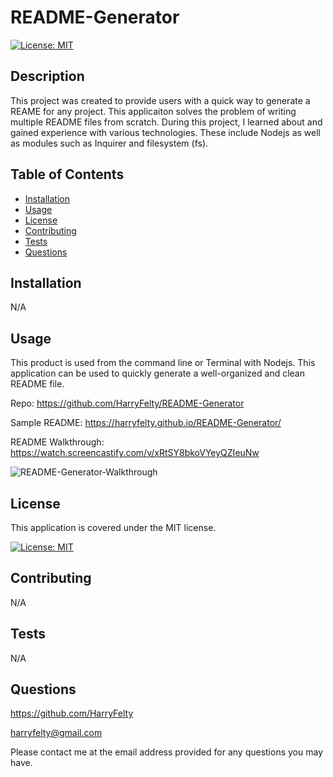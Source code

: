 # README-Generator
[![License: MIT](https://img.shields.io/badge/License-MIT-yellow.svg)](https://opensource.org/licenses/MIT)

## Description
This project was created to provide users with a quick way to generate a REAME for any project. This applicaiton solves the problem of writing multiple README files from scratch. During this project, I learned about and gained experience with various technologies. These include Nodejs as well as modules such as Inquirer and filesystem (fs).


## Table of Contents
- [Installation](#installation)
- [Usage](#usage)
- [License](#license)
- [Contributing](#contributing)
- [Tests](#tests)
- [Questions](#questions)

## Installation
N/A


## Usage
This product is used from the command line or Terminal with Nodejs. This application can be used to quickly generate a well-organized and clean README file.

Repo: https://github.com/HarryFelty/README-Generator

Sample README: https://harryfelty.github.io/README-Generator/

README Walkthrough: https://watch.screencastify.com/v/xRtSY8bkoVYeyQZIeuNw

![README-Generator-Walkthrough](https://github.com/HarryFelty/README-Generator/assets/125701349/fb75913e-1e9d-4823-a7e9-b6b6673309f7)


## License
This application is covered under the MIT license.

[![License: MIT](https://img.shields.io/badge/License-MIT-yellow.svg)](https://opensource.org/licenses/MIT)


## Contributing
N/A


## Tests
N/A


## Questions
https://github.com/HarryFelty

harryfelty@gmail.com

Please contact me at the email address provided for any questions you may have.
